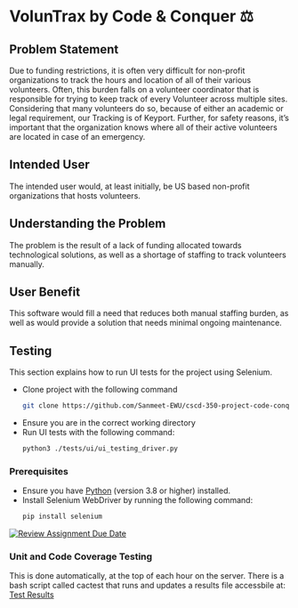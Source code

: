 # VolunTrax by Code & Conquer ⚖️
 
## Problem Statement
   
Due to funding restrictions, it is often very difficult for non-profit organizations to track the hours and location of all of their various volunteers. Often, this burden falls on a volunteer coordinator that is responsible for trying to keep track of every Volunteer across multiple sites. Considering that many volunteers do so, because of either an academic or legal requirement, our Tracking is of Keyport. Further, for safety reasons, it’s important that the organization knows where all of their active volunteers are located in case of an emergency.

## Intended User
The intended user would, at least initially, be US based non-profit organizations that hosts volunteers.

## Understanding the Problem
The problem is the result of a lack of funding allocated towards technological solutions, as well as a shortage of staffing to track volunteers manually.

## User Benefit
This software would fill a need that reduces both manual staffing burden, as well as would provide a solution that needs minimal ongoing maintenance. 

## Testing

This section explains how to run UI tests for the project using Selenium.
- Clone project with the following command
  ```bash
  git clone https://github.com/Sanmeet-EWU/cscd-350-project-code-conquer.git
- Ensure you are in the correct working directory
- Run UI tests with the following command:
  ```bash
  python3 ./tests/ui/ui_testing_driver.py
### Prerequisites
- Ensure you have [Python](https://www.python.org/downloads/) (version 3.8 or higher) installed.
- Install Selenium WebDriver by running the following command:
  ```bash
  pip install selenium
[![Review Assignment Due Date](https://classroom.github.com/assets/deadline-readme-button-22041afd0340ce965d47ae6ef1cefeee28c7c493a6346c4f15d667ab976d596c.svg)](https://classroom.github.com/a/5Wo5gQYL)

### Unit and Code Coverage Testing
This is done automatically, at the top of each hour on the server.  There is a bash script called cactest that runs and updates a results file accessbile at:
[Test Results](https://voluntrax.com/ct/volunteer_functions.php.html)

